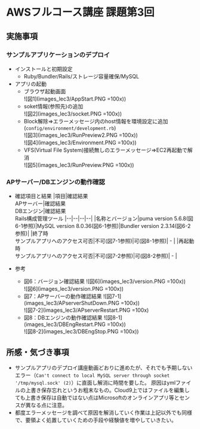 # AWSフルコース講座 課題第3回

## 実施事項

### サンプルアプリケーションのデプロイ

 - インストールと初期設定
   - Ruby/Bundler/Rails/ストレージ容量確保/MySQL
 - アプリの起動  
   - ブラウザ起動画面  
     ![図1](images_lec3/AppStart.PNG =100x))  
   - soket情報(参照先)の追加  
     ![図2](images_lec3/socket.PNG =100x))  
   - Block解除⇒エラーメッセージ内のhost情報を環境設定に追加 (`config/environment/development.rb`)  
     ![図3](images_lec3/RunPreview2.PNG =100x))  
     ![図4](images_lec3/Environment.PNG =100x))  
   - VFS(Virtual File System)接続無しのエラーメッセージ⇒EC2再起動で解消  
     ![図5](images_lec3/RunPreview.PNG =100x))  


### APサーバー/DBエンジンの動作確認

 - 確認項目と結果
   |項目|確認結果<br>APサーバー|確認結果<br>DBエンジン|確認結果<br>Rails構成管理ツール
   |--|--|--|--|
   |名称とバージョン|puma version 5.6.8(図6-1参照)|MySQL version 8.0.36(図6-1参照)|Bundler version 2.3.14(図6-2参照)|
   |終了時<br>サンプルアプリへのアクセス可否|不可(図7-1参照)|可(図8-1参照)| \- |
   |再起動時<br>サンプルアプリへのアクセス可否|不可(図7-2参照)|可(図8-2参照)| \- |


 - 参考
   - 図6：バージョン確認結果
     ![図6](images_lec3/version.PNG =100x))  
     ![図6](images_lec3/version.PNG =100x))  
   - 図7：APサーバーの動作確認結果
     ![図7-1](images_lec3/APserverShutDown.PNG =100x))  
     ![図7-2](images_lec3/APserverRestart.PNG =100x)  
   - 図8：DBエンジンの動作確認結果
     ![図8-1](images_lec3/DBEngRestart.PNG =100x))  
     ![図8-2](images_lec3/DBEngStop.PNG =100x))  


## 所感・気づき事項
- サンプルアプリのデプロイ講座動画どおりに進めたが、それでも予期しないエラー（`Can't connect to local MySQL server through socket '/tmp/mysql.sock' (2)`）に直面し解消に時間を要した。
原因はymlファイルの上書き保存忘れというお粗末なもの。Cloud9上ではファイルを編集しても上書き保存は自動ではない点はMicrosoftのオンラインアプリ等とセンスが異なる点に注意。
- 都度エラーメッセージを調べて原因を解消していく作業は上記以外でも同様で、要領よく処置していくための手段や経験値を増やしていきたい。


